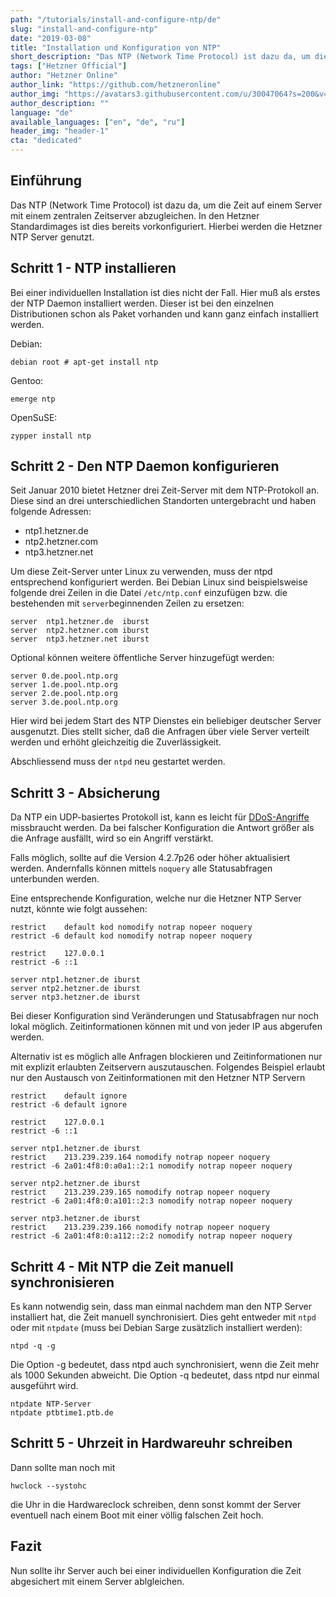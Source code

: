 ```yaml
---
path: "/tutorials/install-and-configure-ntp/de"
slug: "install-and-configure-ntp"
date: "2019-03-08"
title: "Installation und Konfiguration von NTP"
short_description: "Das NTP (Network Time Protocol) ist dazu da, um die Zeit auf einem Server mit einem zentralen Zeitserver abzugleichen."
tags: ["Hetzner Official"]
author: "Hetzner Online"
author_link: "https://github.com/hetzneronline"
author_img: "https://avatars3.githubusercontent.com/u/30047064?s=200&v=4"
author_description: ""
language: "de"
available_languages: ["en", "de", "ru"]
header_img: "header-1"
cta: "dedicated"
---
```



## Einführung

Das NTP (Network Time Protocol) ist dazu da, um die Zeit auf einem Server mit einem zentralen Zeitserver abzugleichen. In den Hetzner Standardimages ist dies bereits vorkonfiguriert. Hierbei werden die Hetzner NTP Server genutzt.

## Schritt 1 - NTP installieren

Bei einer individuellen Installation ist dies nicht der Fall. Hier muß als erstes der NTP Daemon installiert werden. Dieser ist bei den einzelnen Distributionen schon als Paket vorhanden und kann ganz einfach installiert werden.

Debian:

`debian root # apt-get install ntp`

Gentoo:

`emerge ntp`

OpenSuSE:

`zypper install ntp`

## Schritt 2 - Den NTP Daemon konfigurieren

Seit Januar 2010 bietet Hetzner drei Zeit-Server mit dem NTP-Protokoll an. Diese sind an drei unterschiedlichen Standorten untergebracht und haben folgende Adressen:

* ntp1.hetzner.de
* ntp2.hetzner.com
* ntp3.hetzner.net

Um diese Zeit-Server unter Linux zu verwenden, muss der ntpd entsprechend konfiguriert werden. Bei Debian Linux sind beispielsweise folgende drei Zeilen in die Datei `/etc/ntp.conf` einzufügen bzw. die bestehenden mit `server`beginnenden Zeilen zu ersetzen:

```
server  ntp1.hetzner.de  iburst
server  ntp2.hetzner.com iburst
server  ntp3.hetzner.net iburst
```
Optional können weitere öffentliche Server hinzugefügt werden:

```
server 0.de.pool.ntp.org
server 1.de.pool.ntp.org
server 2.de.pool.ntp.org
server 3.de.pool.ntp.org
```

Hier wird bei jedem Start des NTP Dienstes ein beliebiger deutscher Server ausgenutzt. Dies stellt sicher, daß die Anfragen über viele Server verteilt werden und erhöht gleichzeitig die Zuverlässigkeit.

Abschliessend muss der `ntpd` neu gestartet werden.

## Schritt 3 - Absicherung

Da NTP ein UDP-basiertes Protokoll ist, kann es leicht für [DDoS-Angriffe](http://www.heise.de/-2087846.html) missbraucht werden. Da bei falscher Konfiguration die Antwort größer als die Anfrage ausfällt, wird so ein Angriff verstärkt.

Falls möglich, sollte auf die Version 4.2.7p26 oder höher aktualisiert werden. Andernfalls können mittels `noquery` alle Statusabfragen unterbunden werden.

Eine entsprechende Konfiguration, welche nur die Hetzner NTP Server nutzt, könnte wie folgt aussehen:

```
restrict    default kod nomodify notrap nopeer noquery
restrict -6 default kod nomodify notrap nopeer noquery

restrict    127.0.0.1
restrict -6 ::1

server ntp1.hetzner.de iburst
server ntp2.hetzner.de iburst
server ntp3.hetzner.de iburst
```

Bei dieser Konfiguration sind Veränderungen und Statusabfragen nur noch lokal möglich. Zeitinformationen können mit und von jeder IP aus abgerufen werden.

Alternativ ist es möglich alle Anfragen blockieren und Zeitinformationen nur mit explizit erlaubten Zeitservern auszutauschen. Folgendes Beispiel erlaubt nur den Austausch von Zeitinformationen mit den Hetzner NTP Servern

```
restrict    default ignore
restrict -6 default ignore

restrict    127.0.0.1
restrict -6 ::1

server ntp1.hetzner.de iburst
restrict    213.239.239.164 nomodify notrap nopeer noquery
restrict -6 2a01:4f8:0:a0a1::2:1 nomodify notrap nopeer noquery

server ntp2.hetzner.de iburst
restrict    213.239.239.165 nomodify notrap nopeer noquery
restrict -6 2a01:4f8:0:a101::2:3 nomodify notrap nopeer noquery

server ntp3.hetzner.de iburst
restrict    213.239.239.166 nomodify notrap nopeer noquery
restrict -6 2a01:4f8:0:a112::2:2 nomodify notrap nopeer noquery
```

## Schritt 4 - Mit NTP die Zeit manuell synchronisieren

Es kann notwendig sein, dass man einmal nachdem man den NTP Server installiert hat, die Zeit manuell synchronisiert. Dies geht entweder mit `ntpd` oder mit `ntpdate` (muss bei Debian Sarge zusätzlich installiert werden):

`ntpd -q -g`

Die Option -g bedeutet, dass ntpd auch synchronisiert, wenn die Zeit mehr als 1000 Sekunden abweicht. Die Option -q bedeutet, dass ntpd nur einmal ausgeführt wird.

```
ntpdate NTP-Server
ntpdate ptbtime1.ptb.de
```

## Schritt 5 - Uhrzeit in Hardwareuhr schreiben

Dann sollte man noch mit

`hwclock --systohc`

die Uhr in die Hardwareclock schreiben, denn sonst kommt der Server eventuell nach einem Boot mit einer völlig falschen Zeit hoch.

## Fazit

Nun sollte ihr Server auch bei einer individuellen Konfiguration die Zeit abgesichert mit einem Server ablgleichen.
